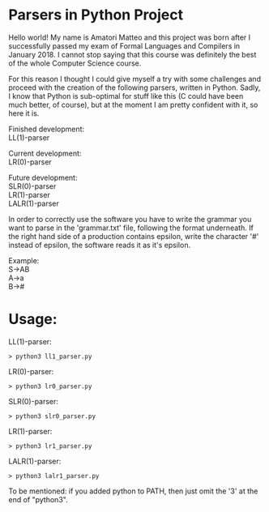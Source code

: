 # Parsers in Python Project

Hello world!
My name is Amatori Matteo and this project was born after I successfully passed my exam of Formal Languages and Compilers in January 2018.
I cannot stop saying that this course was definitely the best of the whole Computer Science course.

For this reason I thought I could give myself a try with some challenges and proceed with the creation of the following parsers, written in Python.
Sadly, I know that Python is sub-optimal for stuff like this (C could have been much better, of course), but at the moment I am pretty confident with it, so here it is.

Finished development:  
LL(1)-parser

Current development:  
LR(0)-parser

Future development:  
SLR(0)-parser  
LR(1)-parser  
LALR(1)-parser

In order to correctly use the software you have to write the grammar you want to parse in the 'grammar.txt' file, following the format underneath.
If the right hand side of a production contains epsilon, write the character '#' instead of epsilon, the software reads it as it's epsilon.  

Example:  
S->AB  
A->a  
B->#  

# Usage:

LL(1)-parser:
```
> python3 ll1_parser.py
```
LR(0)-parser:
```
> python3 lr0_parser.py
```
SLR(0)-parser:
```
> python3 slr0_parser.py
```
LR(1)-parser:
```
> python3 lr1_parser.py
```
LALR(1)-parser:
```
> python3 lalr1_parser.py
```
To be mentioned: if you added python to PATH, then just omit the '3' at the end of "python3".
